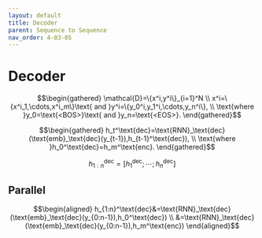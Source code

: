 ```yaml
---
layout: default
title: Decoder
parent: Sequence to Sequence
nav_order: 4-03-05
---
```


# Decoder

$$\begin{gathered}
\mathcal{D}=\{x^i,y^i\}_{i=1}^N \\
x^i=\{x^i_1,\cdots,x^i_m\}\text{ and }y^i=\{y_0^i,y_1^i,\cdots,y_n^i\}, \\
\text{where }y_0=\text{<BOS>}\text{ and }y_n=\text{<EOS>}.
\end{gathered}$$

$$\begin{gathered}
h_t^\text{dec}=\text{RNN}_\text{dec}(\text{emb}_\text{dec}(y_{t-1}),h_{t-1}^\text{dec}), \\
\text{where }h_0^\text{dec}=h_m^\text{enc}.
\end{gathered}$$

$$
h_{1:n}^\text{dec}=[h_1^\text{dec};\cdots;h_n^\text{dec}]
$$

## Parallel

$$\begin{aligned}
h_{1:n}^\text{dec}&=\text{RNN}_\text{dec}(\text{emb}_\text{dec}(y_{0:n-1}),h_0^\text{dec}) \\
&=\text{RNN}_\text{dec}(\text{emb}_\text{dec}(y_{0:n-1}),h_m^\text{enc})
\end{aligned}$$
